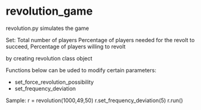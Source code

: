 # revolution_game

revolution.py simulates the game

Set:
Total number of players
Percentage of players needed for the revolt to succeed,
Percentage of players willing to revolt

by creating revolution class object

Functions below can be uded to modify certain parameters:
- set_force_revolution_possibility
- set_frequency_deviation

Sample:
r = revolution(1000,49,50)
r.set_frequency_deviation(5)
r.run()

